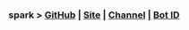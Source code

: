 
### spark > [GitHub](https://github.com/SPARKTEA/spark) | [Site](spark.ir) |  [Channel](https://telegram.me/llsparkteamll) | [Bot ID](https;//telegram.me/sparkteambot)




